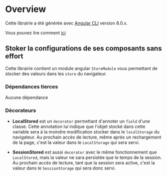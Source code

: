 # Overview
Cette librairie a été générée avec [Angular CLI](https://github.com/angular/angular-cli) version 8.0.x.

Vous pouvez lire comment [ici](https://angular.io/guide/creating-libraries)

## Stoker la configurations de ses composants sans effort

Cette librairie contient un module angular `StoreModule` vous permettant de stocker des valeurs dans les `store` du navigateur.

### Dépendances tierces

Aucune dépendance

### Décorateurs

 - **LocalStored** est un ``decorator`` permettant d'annoter un `field` d'une classe.
Cette annotation lui indique que l'objet stocké dans cette variable sera à la moindre modification stocker dans le `localStorage` du navigateur.
Au prochain accès de lecture, même après un rechargement de la page, c'est la valeur dans le `LocalStorage` qui sera servi.

 - **SessionStored** est aussi `decorator` avec le même fonctionnement que `LocalStored`, mais la valeur ne sara persistée que le temps de la session.
Au prochain accès de lecture, tant que la session sera active, c'est la valeur dans le `SessionStorage` qui sera donc servi.

